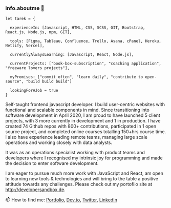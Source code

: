 ### info.aboutme 👋

```
let tarek = {
  
  experienceIn: [Javascript, HTML, CSS, SCSS, GIT, Bootstrap, React.js, Node.js, npm, GIT],
  
  tools: [Figma, Tableau, Confluence, Trello, Asana, cPanel, Heroku, Netlify, Vercel],
 
  currentlyAlwaysLearning: [Javascript, React, Node.js],
 
  currentProjects: ["book-box-subscription", "coaching application", "freeware lovers projects"],
   
  myPromises: ["commit often", "learn daily", "contribute to open-source", "build build build"]
  
  lookingForAJob = true
}
```

Self-taught frontend javascript developer. I build user-centric websites with functional and scalable components in mind. Since transitioning into software development in April 2020, I am proud to have launched 5 client projects, with 3 more currently in development and 1 in production. I have created 74 Github repos with 800+ contributions, participated in 1 open source project, and completed online courses totalling 150+hrs course time. I also have experience leading remote teams, managing large scale operations and working closely with data analysts.

It was as an operations specialist working with product teams and developers where I recognised my intrinsic joy for programming and made the decision to enter software development. 

I am eager to pursue much more work with JavaScript and React, am open to learning new tools & technologies and will bring to the table a positive attitude towards any challenges. Please check out my portoflio site at http://developersandbox.de.

📫 How to find me: [Portfolio](http://developersandbox.de), [Dev.to](https://dev.to/hamo225), [Twitter](https://twitter.com/hamo2253), [LinkedIn](https://www.linkedin.com/in/tarekhamaoui/)


<!--
**hamo225/hamo225** is a ✨ _special_ ✨ repository because its `README.md` (this file) appears on your GitHub profile.

Here are some ideas to get you started:

- 🔭 I’m currently working on ...
- 🌱 I’m currently learning ...
- 👯 I’m looking to collaborate on ...
- 🤔 I’m looking for help with ...
- 💬 Ask me about ...
- 📫 How to reach me: ...
- 😄 Pronouns: ...
- ⚡ Fun fact: ...
-->
